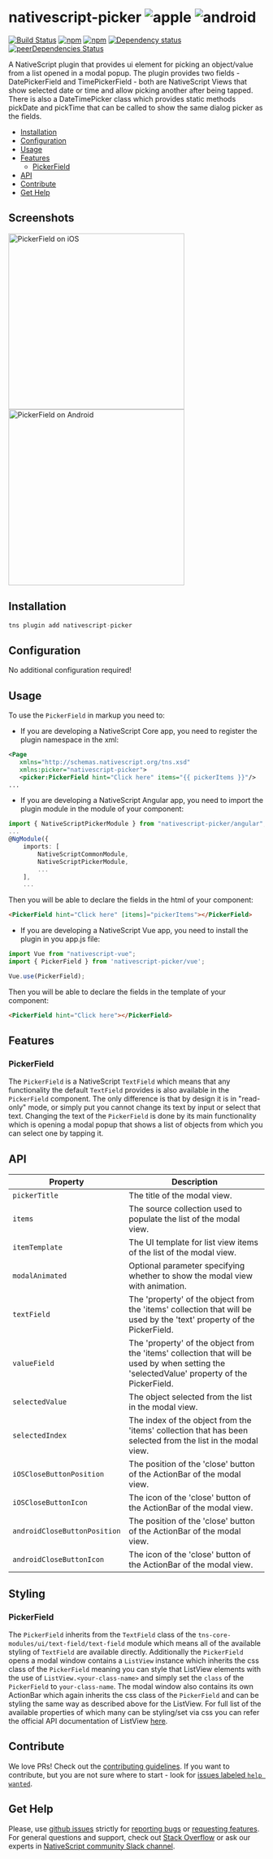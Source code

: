 # nativescript-picker  ![apple](https://cdn3.iconfinder.com/data/icons/picons-social/57/16-apple-32.png) ![android](https://cdn4.iconfinder.com/data/icons/logos-3/228/android-32.png)


[![Build Status](https://travis-ci.org/NativeScript/nativescript-picker.svg?branch=master)](https://travis-ci.org/NativeScript/nativescript-picker)
[![npm](https://img.shields.io/npm/v/nativescript-picker.svg)](https://www.npmjs.com/package/nativescript-picker)
[![npm](https://img.shields.io/npm/dt/nativescript-picker.svg?label=npm%20downloads)](https://www.npmjs.com/package/nativescript-picker)
[![Dependency status](https://david-dm.org/NativeScript/nativescript-picker.svg)](https://david-dm.org/NativeScript/nativescript-picker)
[![peerDependencies Status](https://david-dm.org/NativeScript/nativescript-picker/peer-status.svg)](https://david-dm.org/NativeScript/nativescript-picker?type=peer)

A NativeScript plugin that provides ui element for picking an object/value from a list opened in a modal popup. The plugin provides two fields - DatePickerField and TimePickerField - both are NativeScript Views that show selected date or time and allow picking another after being tapped. There is also a DateTimePicker class which provides static methods pickDate and pickTime that can be called to show the same dialog picker as the fields.

- [Installation](#installation)
- [Configuration](#configuration)
- [Usage](#usage)
- [Features](#features)
    - [PickerField](#PickerField)
- [API](#api)
- [Contribute](#contribute)
- [Get Help](#get-help)

## Screenshots

<img alt="PickerField on iOS"  src="https://raw.githubusercontent.com/NativeScript/nativescript-picker/master/docs/picker-ios.gif" width="346px"/>

<img alt="PickerField on Android" src="https://raw.githubusercontent.com/NativeScript/nativescript-picker/master/docs/picker-android.gif" width="346px"/>

## Installation

```javascript
tns plugin add nativescript-picker
```

## Configuration
No additional configuration required!

## Usage
To use the `PickerField` in markup you need to:
 - If you are developing a NativeScript Core app, you need to register the plugin namespace in the xml:
 ```xml
 <Page
    xmlns="http://schemas.nativescript.org/tns.xsd"
    xmlns:picker="nativescript-picker">
    <picker:PickerField hint="Click here" items="{{ pickerItems }}"/>
...
 ```
 - If you are developing a NativeScript Angular app, you need to import the plugin module in the module of your component: 
```ts
import { NativeScriptPickerModule } from "nativescript-picker/angular";
...
@NgModule({
    imports: [
        NativeScriptCommonModule,
        NativeScriptPickerModule,
        ...
    ],
    ...
 ```
 Then you will be able to declare the fields in the html of your component:
```html
<PickerField hint="Click here" [items]="pickerItems"></PickerField>
```
 - If you are developing a NativeScript Vue app, you need to install the plugin in you app.js file:
 ```js
import Vue from "nativescript-vue";
import { PickerField } from 'nativescript-picker/vue';

Vue.use(PickerField);
 ```
Then you will be able to declare the fields in the template of your component:
```html
<PickerField hint="Click here"></PickerField>
```

## Features

### PickerField

The `PickerField` is a NativeScript `TextField` which means that any functionality the default `TextField` provides is also available in the `PickerField` component. The only difference is that by design it is in "read-only" mode, or simply put you cannot change its text by input or select that text. Changing the text of the `PickerField` is done by its main functionality which is opening a modal popup that shows a list of objects from which you can select one by tapping it.

## API

| Property | Description |
| --- | --- |
| `pickerTitle` | The title of the modal view. |
| `items` | The source collection used to populate the list of the modal view. |
| `itemTemplate` | Тhe UI template for list view items of the list of the modal view. |
| `modalAnimated` | Optional parameter specifying whether to show the modal view with animation. |
| `textField` | The 'property' of the object from the 'items' collection that will be used by the 'text' property of the PickerField. |
| `valueField` | The 'property' of the object from the 'items' collection that will be used by when setting the 'selectedValue' property of the PickerField. |
| `selectedValue` | The object selected from the list in the modal view. |
| `selectedIndex` | The index of the object from the 'items' collection that has been selected from the list in the modal view. |
| `iOSCloseButtonPosition` | The position of the 'close' button of the ActionBar of the modal view. |
| `iOSCloseButtonIcon` | The icon of the 'close' button of the ActionBar of the modal view. |
| `androidCloseButtonPosition` | The position of the 'close' button of the ActionBar of the modal view. |
| `androidCloseButtonIcon` | The icon of the 'close' button of the ActionBar of the modal view. |


## Styling

### PickerField
The `PickerField` inherits from the `TextField` class of the `tns-core-modules/ui/text-field/text-field` module which means all of the available styling of `TextField` are available directly. Additionally the `PickerField` opens a modal window contains a `ListView` instance which inherits the css class of the `PickerField` meaning you can style that ListView elements with the use of `ListView.<your-class-name>` and simply set the `class` of the `PickerField` to `your-class-name`. The modal window also contains its own ActionBar which again inherits the css class of the `PickerField` and can be styling the same way as described above for the ListView. For full list of the available properties of which many can be styling/set via css you can refer the official API documentation of ListView [here](https://docs.nativescript.org/api-reference/modules/_ui_list_view_).
    
## Contribute
We love PRs! Check out the [contributing guidelines](CONTRIBUTING.md). If you want to contribute, but you are not sure where to start - look for [issues labeled `help wanted`](https://github.com/NativeScript/nativescript-picker/issues?q=is%3Aopen+is%3Aissue+label%3A%22help+wanted%22).

## Get Help
Please, use [github issues](https://github.com/NativeScript/nativescript-picker/issues) strictly for [reporting bugs](CONTRIBUTING.md#reporting-bugs) or [requesting features](CONTRIBUTING.md#requesting-new-features). For general questions and support, check out [Stack Overflow](https://stackoverflow.com/questions/tagged/nativescript) or ask our experts in [NativeScript community Slack channel](http://developer.telerik.com/wp-login.php?action=slack-invitation).
